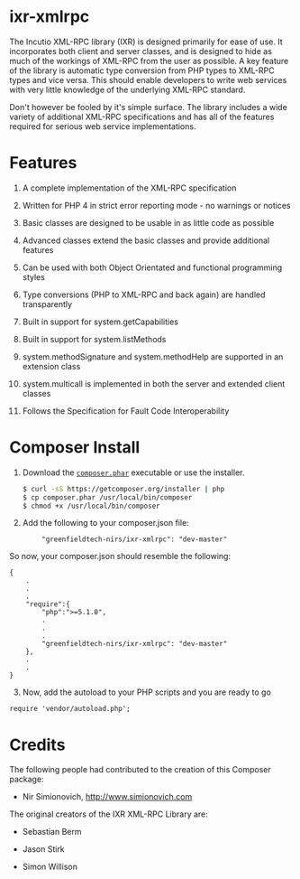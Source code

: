 ixr-xmlrpc
==========
The Incutio XML-RPC library (IXR) is designed primarily for ease of use. It incorporates both client and server classes, and is designed to hide as much of the workings of XML-RPC from the user as possible. A key feature of the library is automatic type conversion from PHP types to XML-RPC types and vice versa. This should enable developers to write web services with very little knowledge of the underlying XML-RPC standard.

Don't however be fooled by it's simple surface. The library includes a wide variety of additional XML-RPC specifications and has all of the features required for serious web service implementations.

Features
========
1. A complete implementation of the XML-RPC specification

2. Written for PHP 4 in strict error reporting mode - no warnings or notices

3. Basic classes are designed to be usable in as little code as possible

4. Advanced classes extend the basic classes and provide additional features

5. Can be used with both Object Orientated and functional programming styles

6. Type conversions (PHP to XML-RPC and back again) are handled transparently

7. Built in support for system.getCapabilities

8. Built in support for system.listMethods

9. system.methodSignature and system.methodHelp are supported in an extension class

10. system.multicall is implemented in both the server and extended client classes

11. Follows the Specification for Fault Code Interoperability

Composer Install
================
1. Download the [`composer.phar`](https://getcomposer.org/composer.phar) executable or use the installer.

    ``` sh
    $ curl -sS https://getcomposer.org/installer | php
    $ cp composer.phar /usr/local/bin/composer
    $ chmod +x /usr/local/bin/composer
    ```

2. Add the following to your composer.json file:

```
        "greenfieldtech-nirs/ixr-xmlrpc": "dev-master"
```

So now, your composer.json should resemble the following:

```
{
    .
    .
    .
    "require":{
        "php":">=5.1.0",
        .
        .
        .
        "greenfieldtech-nirs/ixr-xmlrpc": "dev-master"
    },
    .
    .
}
```

3. Now, add the autoload to your PHP scripts and you are ready to go

```
require 'vendor/autoload.php';
```

Credits
=======
The following people had contributed to the creation of this Composer package:

   * Nir Simionovich, http://www.simionovich.com

The original creators of the IXR XML-RPC Library are:

   * Sebastian Berm

   * Jason Stirk

   * Simon Willison




